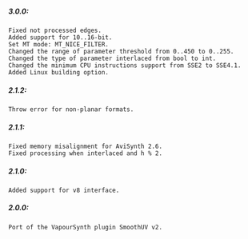 ##### 3.0.0:
    Fixed not processed edges.
    Added support for 10..16-bit.
    Set MT mode: MT_NICE_FILTER.
    Changed the range of parameter threshold from 0..450 to 0..255.
    Changed the type of parameter interlaced from bool to int.
    Changed the minimum CPU instructions support from SSE2 to SSE4.1.
    Added Linux building option.

##### 2.1.2:
    Throw error for non-planar formats.

##### 2.1.1:
    Fixed memory misalignment for AviSynth 2.6.
    Fixed processing when interlaced and h % 2.

##### 2.1.0:
    Added support for v8 interface.
    
##### 2.0.0:
    Port of the VapourSynth plugin SmoothUV v2.